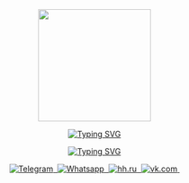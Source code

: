 
<div id="header" align="center">
  <img src="https://media.giphy.com/media/HEPwfdu6T6svpPE1eN/giphy.gif" width="200"/>
</div>
<p align="center">
<a href="https://git.io/typing-svg"><img src="https://readme-typing-svg.herokuapp.com?font=Poiret+One&size=40&duration=4000&pause=1000&color=D7892F&center=true&vCenter=true&repeat=false&width=566&height=45&lines=%D0%92%D1%81%D0%B5%D0%BC+%D0%BF%D1%80%D0%B8%D0%B2%D0%B5%D1%82%2C+%D0%BC%D0%B5%D0%BD%D1%8F+%D0%B7%D0%BE%D0%B2%D1%83%D1%82+%D0%A4%D0%B8%D0%BB%D0%B8%D0%BF%D0%BF" alt="Typing SVG" /></a>
<p align="center">
<a href="https://git.io/typing-svg"><img src="https://readme-typing-svg.herokuapp.com?font=Poiret+One&size=30&duration=4000&pause=1000&color=D7892F&center=true&vCenter=true&repeat=false&width=320&height=35&lines=Data+Scientist+%D0%B8%D0%B7+%D0%9C%D0%BE%D1%81%D0%BA%D0%B2%D1%8B" alt="Typing SVG" /></a>
<div id="socials" align="center">
  <a href="https://t.me/awoff">
	<img src="https://img.shields.io/badge/TeleGram-yellow?style=for-the-badge&logo=telegram&logoColor=white" alt="Telegram"/>&nbsp
  </a>
  <a href="https://wa.me/79852886543">
  <img src="https://img.shields.io/badge/WhatsApp-yellow?style=for-the-badge&logo=whatsapp&logoColor=white" alt="Whatsapp"/>&nbsp
  </a>
  <a href="https://hh.ru/applicant/resumes/view?resume=0fda8652ff0bd5a6050039ed1f364a56304d66">
  <img src="https://img.shields.io/badge/HH.ru-yellow?style=for-the-badge&logo=headhunter&logoColor=white" alt="hh.ru"/>&nbsp
  </a>
  <a href="https://vk.com/filippko">
  <img src="https://img.shields.io/badge/vk-yellow?style=for-the-badge&logo=vk&logoColor=white" alt="vk.com"/>&nbsp
  </a>
</div>

